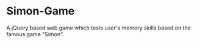 # Simon-Game
A jQuery based web game which tests user's memory skills based on the famous game "Simon".

